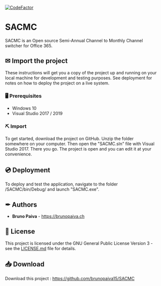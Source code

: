 [![CodeFactor](https://www.codefactor.io/repository/github/brunopaiva15/sacmc/badge)](https://www.codefactor.io/repository/github/brunopaiva15/sacmc)

# SACMC

SACMC is an Open source Semi-Annual Channel to Monthly Channel switcher for Office 365.

## ✉ Import the project

These instructions will get you a copy of the project up and running on your local machine for development and testing purposes. See deployment for notes on how to deploy the project on a live system.

### 🖥 Prerequisites

- Windows 10
- Visual Studio 2017 / 2019

### ⛏ Import

To get started, download the project on GitHub. Unzip the folder somewhere on your computer. Then open the "SACMC.sln" file with Visual Studio 2017. There you go. The project is open and you can edit it at your convenience.

## 💿 Deployment

To deploy and test the application, navigate to the folder /SACMC/bin/Debug/ and launch "SACMC.exe".

## ✒ Authors

* **Bruno Paiva** - https://brunopaiva.ch

## 📃 License

This project is licensed under the GNU General Public License Version 3 - see the [LICENSE.md](LICENSE.md) file for details.

## 📥 Download

Download this project : https://github.com/brunopaiva15/SACMC
